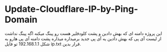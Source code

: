 # Update-Cloudflare-IP-by-Ping-Domain
این پروژه دامنه ای که بهش دادین و پشت کلودفلیر هست رو پینگ میکنه اگه پینگ نداشت از لیست آی پی که بهش دادین یه آی پی جدید برمیداره میذاره پشت دامنه
آی پی هارو به شکل
192.168.1.1
تو فایل ip.txt قرار بدین.
